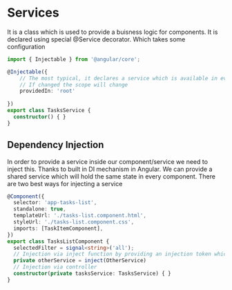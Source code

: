 # Services
It is a class which is used to provide a buisness logic for components.
It is declared using special @Service decorator. Which takes some configuration

````ts
import { Injectable } from '@angular/core';

@Injectable({
    // The most typical, it declares a service which is available in every component
    // If changed the scope will change
    providedIn: 'root' 
  
})
export class TasksService {
  constructor() { }
}

````

## Dependency Injection
In order to provide a service inside our component/service we need to inject this.
Thanks to built in DI mechanism in Angular. We can provide a shared service which will hold the same state in every component.
There are two best ways for injecting a service

````ts
@Component({
  selector: 'app-tasks-list',
  standalone: true,
  templateUrl: './tasks-list.component.html',
  styleUrl: './tasks-list.component.css',
  imports: [TaskItemComponent],
})
export class TasksListComponent {
  selectedFilter = signal<string>('all');
  // Injection via inject function by providing an injection token which is a class name   
  private otherService = inject(OtherService)
  // Injection via controller   
  constructor(private tasksService: TasksService) { }
}
````